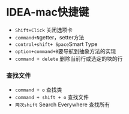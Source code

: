 # IDEA-mac快捷键

- `Shift+Click` 关闭选项卡
- `command+N`getter，setter方法
- `control+shift+ Space`Smart Type
- `option+command+B`要导航到抽象方法的实现
- `command + delete` 删除当前行或选定的块的行


### 查找文件
- `command + o` 查找类
- `command + shift + o` 查找文件
- `两次shift` Search Everywhere 查找所有